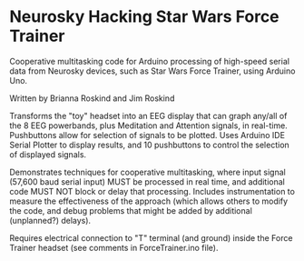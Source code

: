 # Neurosky Hacking Star Wars Force Trainer
Cooperative multitasking code for Arduino processing of
high-speed serial data from Neurosky devices, such
as Star Wars Force Trainer, using Arduino Uno.

Written by Brianna Roskind and Jim Roskind

Transforms the "toy" headset into an EEG display that can
graph any/all of the 8 EEG powerbands, plus Meditation and
Attention signals, in real-time. Pushbuttons allow for
selection of signals to be plotted.  Uses Arduino IDE
Serial Plotter to display results, and 10 pushbuttons
to control the selection of displayed signals.

Demonstrates techniques for cooperative multitasking,
where input signal (57,600 baud serial input) MUST be
processed in real time, and additional code MUST NOT
block or delay that processing. Includes instrumentation
to measure the effectiveness of the approach (which
allows others to modify the code, and debug problems
that might be added by additional (unplanned?) delays).

Requires electrical connection to "T" terminal (and
ground) inside the Force Trainer headset (see comments
in ForceTrainer.ino file).
